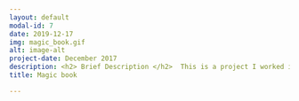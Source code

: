 ```yaml
---
layout: default
modal-id: 7
date: 2019-12-17
img: magic_book.gif
alt: image-alt
project-date: December 2017
description: <h2> Brief Description </h2>  This is a project I worked in Soliton, where we deliver R&D as a service. Due to Non-Disclosure Agreements we had with the customer, I cannot reveal any part of the algorithm design. I am just going to state what part I worked in this product, when delivered some parts of this software as a service. <br><br> <h2> My role in this project</h2><ul><li> I was a part of the team that developed an algorithm that synthesizes adaptive background for a given album page by picking up colors from all the photos in the page. This was done by Filtering colors according to a definition (which cannot be revealed, because that's propriety of the company)and quantiszed them to pick colors and used them to synthesize a  background. </li><li>Developed an algorithm for placing decoration objects according to the rules defined by the aesthetics associated with each of them. Came up with a mathematical formulation to measure the aesthetics and storytelling value of a picture.<br><br> For more details on the product, visit the <a href="https://www.gomagicbook.com/" target="_blank">product</a> website. This is one of those rare projects, where I am going to state this - " Please don't get in touch with me if you need to know more on this because I cannot reveal more than what I have written here"
title: Magic book 

---
```


